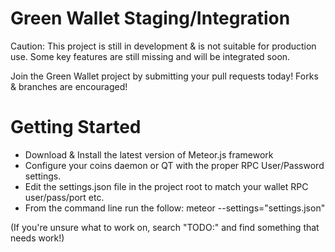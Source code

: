 # Green Wallet Staging/Integration

Caution: This project is still in development & is not suitable for production use. Some key features are still missing and will be integrated soon.

Join the Green Wallet project by submitting your pull requests today! Forks & branches are encouraged!

# Getting Started
- Download & Install the latest version of Meteor.js framework
- Configure your coins daemon or QT with the proper RPC User/Password settings.
- Edit the settings.json file in the project root to match your wallet RPC user/pass/port etc.
- From the command line run the follow: meteor --settings="settings.json"

(If you're unsure what to work on, search "TODO:" and find something that needs work!)